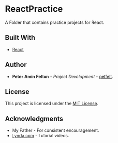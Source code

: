 # ReactPractice
A Folder that contains practice projects for React.

## Built With
* [React](https://reactjs.org/)

## Author

* **Peter Amin Felton** - *Project Development* - [petfelt](https://github.com/petfelt).

## License

This project is licensed under the [MIT License](https://opensource.org/licenses/MIT).

## Acknowledgments

* My Father - For consistent encouragement.
* [Lynda.com](http://lynda.com/) - Tutorial videos.
